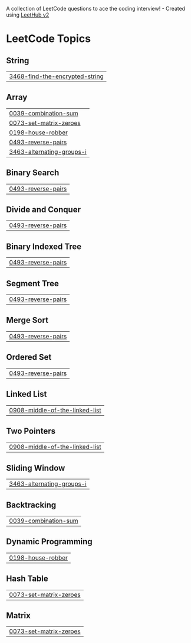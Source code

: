 A collection of LeetCode questions to ace the coding interview! - Created using [LeetHub v2](https://github.com/arunbhardwaj/LeetHub-2.0)
<!---LeetCode Topics Start-->
# LeetCode Topics
## String
|  |
| ------- |
| [3468-find-the-encrypted-string](https://github.com/akshat407/leetcode_questions/tree/master/3468-find-the-encrypted-string) |
## Array
|  |
| ------- |
| [0039-combination-sum](https://github.com/akshat407/leetcode_questions/tree/master/0039-combination-sum) |
| [0073-set-matrix-zeroes](https://github.com/akshat407/leetcode_questions/tree/master/0073-set-matrix-zeroes) |
| [0198-house-robber](https://github.com/akshat407/leetcode_questions/tree/master/0198-house-robber) |
| [0493-reverse-pairs](https://github.com/akshat407/leetcode_questions/tree/master/0493-reverse-pairs) |
| [3463-alternating-groups-i](https://github.com/akshat407/leetcode_questions/tree/master/3463-alternating-groups-i) |
## Binary Search
|  |
| ------- |
| [0493-reverse-pairs](https://github.com/akshat407/leetcode_questions/tree/master/0493-reverse-pairs) |
## Divide and Conquer
|  |
| ------- |
| [0493-reverse-pairs](https://github.com/akshat407/leetcode_questions/tree/master/0493-reverse-pairs) |
## Binary Indexed Tree
|  |
| ------- |
| [0493-reverse-pairs](https://github.com/akshat407/leetcode_questions/tree/master/0493-reverse-pairs) |
## Segment Tree
|  |
| ------- |
| [0493-reverse-pairs](https://github.com/akshat407/leetcode_questions/tree/master/0493-reverse-pairs) |
## Merge Sort
|  |
| ------- |
| [0493-reverse-pairs](https://github.com/akshat407/leetcode_questions/tree/master/0493-reverse-pairs) |
## Ordered Set
|  |
| ------- |
| [0493-reverse-pairs](https://github.com/akshat407/leetcode_questions/tree/master/0493-reverse-pairs) |
## Linked List
|  |
| ------- |
| [0908-middle-of-the-linked-list](https://github.com/akshat407/leetcode_questions/tree/master/0908-middle-of-the-linked-list) |
## Two Pointers
|  |
| ------- |
| [0908-middle-of-the-linked-list](https://github.com/akshat407/leetcode_questions/tree/master/0908-middle-of-the-linked-list) |
## Sliding Window
|  |
| ------- |
| [3463-alternating-groups-i](https://github.com/akshat407/leetcode_questions/tree/master/3463-alternating-groups-i) |
## Backtracking
|  |
| ------- |
| [0039-combination-sum](https://github.com/akshat407/leetcode_questions/tree/master/0039-combination-sum) |
## Dynamic Programming
|  |
| ------- |
| [0198-house-robber](https://github.com/akshat407/leetcode_questions/tree/master/0198-house-robber) |
## Hash Table
|  |
| ------- |
| [0073-set-matrix-zeroes](https://github.com/akshat407/leetcode_questions/tree/master/0073-set-matrix-zeroes) |
## Matrix
|  |
| ------- |
| [0073-set-matrix-zeroes](https://github.com/akshat407/leetcode_questions/tree/master/0073-set-matrix-zeroes) |
<!---LeetCode Topics End-->